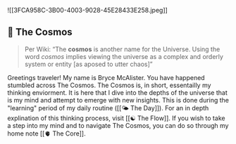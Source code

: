 
![[3FCA958C-3B00-4003-9028-45E28433E258.jpeg]]

## 🔮 The Cosmos 

> Per Wiki: “The **cosmos** is another name for the Universe. Using the word _cosmos_ implies viewing the universe as a complex and orderly system or entity [as aposed to utter chaos]”

Greetings traveler! My name is Bryce McAlister. You have happened stumbled across The Cosmos. The Cosmos is, in short, essentailly my thinking enviorment. It is here that I dive into the depths of the universe that is my mind and attempt to emerge with new insights. This is done during the "learning" period of my daily routine ([[🌤 The Day]]). For an in depth explination of this thinking process, visit  [[☯️ The Flow]]. If you wish to take a step into my mind and to navigate The Cosmos, you can do so through my home note [[🫀 The Core]]. 